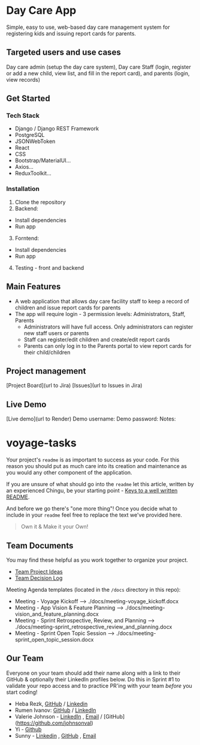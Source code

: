 # Day Care App

Simple, easy to use, web-based day care management system for registering kids and issuing report cards for parents.

## Targeted users and use cases
Day care admin (setup the day care system), Day care Staff (login, register or add a new child, view list, and fill in the report card), and parents (login, view records)

## Get Started

### Tech Stack
- Django / Django REST Framework
- PostgreSQL
- JSONWebToken
- React
- CSS
- Bootstrap/MaterialUI...
- Axios...
- ReduxToolkit...

### Installation

1. Clone the repository
2. Backend:
- Install dependencies
- Run app
3. Forntend:
- Install dependencies
- Run app
4. Testing - front and backend

## Main Features

- A web application that allows day care facility staff to keep a record of children and issue report cards for parents
- The app will require login - 3 permission levels: Administrators, Staff, Parents
    - Administrators will have full access. Only administrators can register new staff users or parents
    - Staff can register/edit children and create/edit report cards
    - Parents can only log in to the Parents portal to view report cards for their child/children

## Project management

[Project Board](url to Jira)
[Issues](url to Issues in Jira)

## Live Demo
[Live demo](url to Render)
Demo username:
Demo password:
Notes:

# voyage-tasks

Your project's `readme` is as important to success as your code. For 
this reason you should put as much care into its creation and maintenance
as you would any other component of the application.

If you are unsure of what should go into the `readme` let this article,
written by an experienced Chingu, be your starting point - 
[Keys to a well written README](https://tinyurl.com/yk3wubft).

And before we go there's "one more thing"! Once you decide what to include
in your `readme` feel free to replace the text we've provided here.

> Own it & Make it your Own!

## Team Documents

You may find these helpful as you work together to organize your project.

- [Team Project Ideas](./docs/team_project_ideas.md)
- [Team Decision Log](./docs/team_decision_log.md)

Meeting Agenda templates (located in the `/docs` directory in this repo):

- Meeting - Voyage Kickoff --> ./docs/meeting-voyage_kickoff.docx
- Meeting - App Vision & Feature Planning --> ./docs/meeting-vision_and_feature_planning.docx
- Meeting - Sprint Retrospective, Review, and Planning --> ./docs/meeting-sprint_retrospective_review_and_planning.docx
- Meeting - Sprint Open Topic Session --> ./docs/meeting-sprint_open_topic_session.docx

## Our Team

Everyone on your team should add their name along with a link to their GitHub
& optionally their LinkedIn profiles below. Do this in Sprint #1 to validate
your repo access and to practice PR'ing with your team *before* you start
coding!

- Heba Rezk, [GitHub](https://github.com/hebarezk) / [Linkedin](https://www.linkedin.com/in/hebarezk/)
- Rumen Ivanov: [GitHub](https://github.com/rumenji) / [LinkedIn](https://www.linkedin.com/in/rumen-ivanov-it/)
- Valerie Johnson - [LinkedIn](https://www.linkedin/in/valeriemichellejohnson) , [Email](valeriejohnsonprofessional@gmail.com) / [GitHub] (https://github.com/johnsonval)
- Yi - [Github](https://github.com/yi-lin-1234?tab=repositories)
- Sunny - [Linkedin](https://www.linkedin.com/in/sunnymaster/) , [GitHub](https://github.com/Sunny-Master) , [Email](master.codeworks@gmail.com) 
